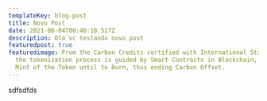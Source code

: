 ```yaml
---
templateKey: blog-post
title: Novo Post
date: 2021-06-04T00:40:18.527Z
description: Ola´vc testando novo post
featuredpost: true
featuredimage: From the Carbon Credits certified with International Standards,
  the tokenization process is guided by Smart Contracts in Blockchain, from the
  Mint of the Token until to Burn, thus ending Carbon Offset.
---
```

sdfsdfds
